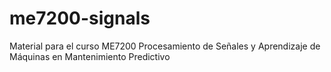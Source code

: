 # me7200-signals
Material para el curso ME7200 Procesamiento de Señales y Aprendizaje de Máquinas en Mantenimiento Predictivo 
